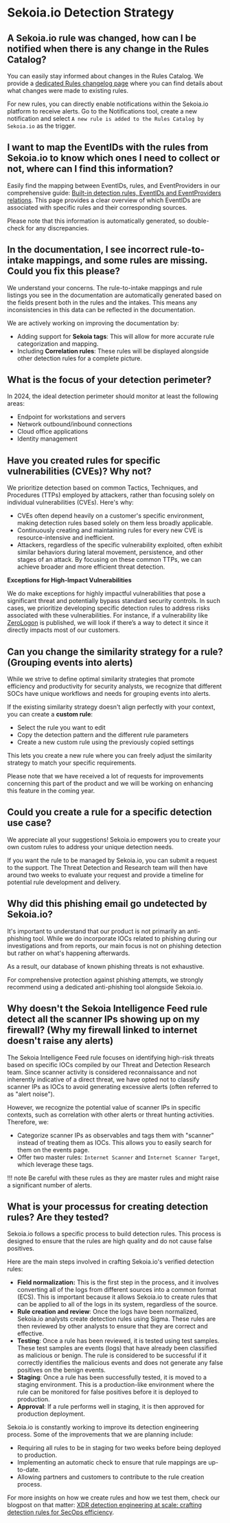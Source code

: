 # Sekoia.io Detection Strategy

## A Sekoia.io rule was changed, how can I be notified when there is any change in the Rules Catalog?

You can easily stay informed about changes in the Rules Catalog. We provide a [dedicated Rules changelog page](https://docs.sekoia.io/xdr/features/detect/rules_changelog/) where you can find details about what changes were made to existing rules.

For new rules, you can directly enable notifications within the Sekoia.io platform to receive alerts. Go to the Notifications tool, create a new notification and select `A new rule is added to the Rules Catalog by Sekoia.io` as the trigger. 


## I want to map the EventIDs with the rules from Sekoia.io to know which ones I need to collect or not, where can I find this information?

Easily find the mapping between EventIDs, rules, and EventProviders in our comprehensive guide: [Built-in detection rules, EventIDs and EventProviders relations](https://docs.sekoia.io/xdr/features/detect/built_in_detection_rules_eventids/). This page provides a clear overview of which EventIDs are associated with specific rules and their corresponding sources.

Please note that this information is automatically generated, so double-check for any discrepancies.
    
## In the documentation, I see incorrect rule-to-intake mappings, and some rules are missing. Could you fix this please?

We understand your concerns. The rule-to-intake mappings and rule listings you see in the documentation are automatically generated based on the fields present both in the rules and the intakes. This means any inconsistencies in this data can be reflected in the documentation.

We are actively working on improving the documentation by:

- Adding support for **Sekoia tags**: This will allow for more accurate rule categorization and mapping.
- Including **Correlation rules**: These rules will be displayed alongside other detection rules for a complete picture.

## What is the focus of your detection perimeter?
    
In 2024, the ideal detection perimeter should monitor at least the following areas: 

- Endpoint for workstations and servers
- Network outbound/inbound connections
- Cloud office applications
- Identity management

## Have you created rules for specific vulnerabilities (CVEs)? Why not? 

We prioritize detection based on common Tactics, Techniques, and Procedures (TTPs) employed by attackers, rather than focusing solely on individual vulnerabilities (CVEs). Here's why:

- CVEs often depend heavily on a customer's specific environment, making detection rules based solely on them less broadly applicable.
- Continuously creating and maintaining rules for every new CVE is resource-intensive and inefficient.
- Attackers, regardless of the specific vulnerability exploited, often exhibit similar behaviors during lateral movement, persistence, and other stages of an attack. By focusing on these common TTPs, we can achieve broader and more efficient threat detection.

**Exceptions for High-Impact Vulnerabilities**

We do make exceptions for highly impactful vulnerabilities that pose a significant threat and potentially bypass standard security controls. In such cases, we prioritize developing specific detection rules to address risks associated with these vulnerabilities. For instance, if a vulnerability like [ZeroLogon](https://app.sekoia.io/intelligence/objects/vulnerability--f0cce579-8483-4839-9da2-14bb266928a8) is published, we will look if there’s a way to detect it since it directly impacts most of our customers. 


## Can you change the similarity strategy for a rule? (Grouping events into alerts)

While we strive to define optimal similarity strategies that promote efficiency and productivity for security analysts, we recognize that different SOCs have unique workflows and needs for grouping events into alerts.

If the existing similarity strategy doesn't align perfectly with your context, you can create a **custom rule**: 

- Select the rule you want to edit 
- Copy the detection pattern and the different rule parameters 
- Create a new custom rule using the previously copied settings 

This lets you create a new rule where you can freely adjust the similarity strategy to match your specific requirements.

Please note that we have received a lot of requests for improvements concerning this part of the product and we will be working on enhancing this feature in the coming year. 

## Could you create a rule for a specific detection use case?

We appreciate all your suggestions! Sekoia.io empowers you to create your own custom rules to address your unique detection needs.

If you want the rule to be managed by Sekoia.io, you can submit a request to the support. The Threat Detection and Research team will then have around two weeks to evaluate your request and provide a timeline for potential rule development and delivery. 


## Why did this phishing email go undetected by Sekoia.io?

It's important to understand that our product is not primarily an anti-phishing tool. While we do incorporate IOCs related to phishing during our investigations and from reports, our main focus is not on phishing detection but rather on what's happening afterwards. 

As a result, our database of known phishing threats is not exhaustive.

For comprehensive protection against phishing attempts, we strongly recommend using a dedicated anti-phishing tool alongside Sekoia.io.

## Why doesn't the Sekoia Intelligence Feed rule detect all the scanner IPs showing up on my firewall? (Why my firewall linked to internet doesn't raise any alerts)

The Sekoia Intelligence Feed rule focuses on identifying high-risk threats based on specific IOCs compiled by our Threat and Detection Research team. Since scanner activity is considered reconnaissance and not inherently indicative of a direct threat, we have opted not to classify scanner IPs as IOCs to avoid generating excessive alerts (often referred to as "alert noise").

However, we recognize the potential value of scanner IPs in specific contexts, such as correlation with other alerts or threat hunting activities. Therefore, we:

- Categorize scanner IPs as observables and tags them with "scanner" instead of treating them as IOCs. This allows you to easily search for them on the events page.
- Offer two master rules: `Internet Scanner` and `Internet Scanner Target`, which leverage these tags.

!!! note
    Be careful with these rules as they are master rules and might raise a significant number of alerts. 

## What is your processus for creating detection rules? Are they tested?
    
Sekoia.io follows a specific process to build detection rules. This process is designed to ensure that the rules are high quality and do not cause false positives.

Here are the main steps involved in crafting Sekoia.io's verified detection rules:

- **Field normalization:** This is the first step in the process, and it involves converting all of the logs from different sources into a common format (ECS). This is important because it allows Sekoia.io to create rules that can be applied to all of the logs in its system, regardless of the source.
- **Rule creation and review**: Once the logs have been normalized, Sekoia.io analysts create detection rules using Sigma. These rules are then reviewed by other analysts to ensure that they are correct and effective.
- **Testing**: Once a rule has been reviewed, it is tested using test samples. These test samples are events (logs) that have already been classified as malicious or benign. The rule is considered to be successful if it correctly identifies the malicious events and does not generate any false positives on the benign events.
- **Staging**: Once a rule has been successfully tested, it is moved to a staging environment. This is a production-like environment where the rule can be monitored for false positives before it is deployed to production.
- **Approval**: If a rule performs well in staging, it is then approved for production deployment.

Sekoia.io is constantly working to improve its detection engineering process. Some of the improvements that we are planning include:

- Requiring all rules to be in staging for two weeks before being deployed to production.
- Implementing an automatic check to ensure that rule mappings are up-to-date.
- Allowing partners and customers to contribute to the rule creation process.

For more insights on how we create rules and how we test them, check our blogpost on that matter: [XDR detection engineering at scale: crafting detection rules for SecOps efficiency](https://blog.sekoia.io/xdr-detection-rules-at-scale/). 